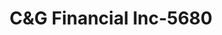 ---
f_zip-code: 49036
f_state-code: MI
title: C&G Financial Inc-5680
f_phone: 517-278-9210
f_city-only: Coldwater
f_address: 373 N Willowbrook Rd Coldwater
f_location-unique-id: '5680'
slug: c&g-financial-inc-5680
updated-on: '2024-05-30T13:46:58.046Z'
created-on: '2024-05-30T13:36:59.803Z'
published-on: '2024-05-30T13:54:32.469Z'
f_city-state: cms/city/coldwater-mi.md
f_company: cms/company/c&g-financial-inc.md
f_state: cms/state/michigan.md
layout: '[payday-loan].html'
tags: payday-loan
---